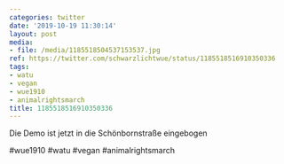 ```yaml
---
categories: twitter
date: '2019-10-19 11:30:14'
layout: post
media:
- file: /media/1185518504537153537.jpg
ref: https://twitter.com/schwarzlichtwue/status/1185518516910350336
tags:
- watu
- vegan
- wue1910
- animalrightsmarch
title: 1185518516910350336
---
```

Die Demo ist jetzt in die Schönbornstraße eingebogen

#wue1910 #watu #vegan #animalrightsmarch  